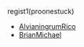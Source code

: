 regist1(proonestuck)
- [AlvianingrumRico](https://github.com/AlvianingrumRico)
- [BrianMichael](https://github.com/BrianMichael)

